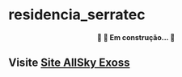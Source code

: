 # residencia_serratec

<!--ts-->
<h4 align="center"> 
	🚧  🚀 Em construção...  🚧
</h4>

<p align="center">
	<h2> Visite <h\2>
 <a href="http://www.allskyexossjam1.br-web.com/">Site AllSky Exoss</a> 

   
<!--te-->
